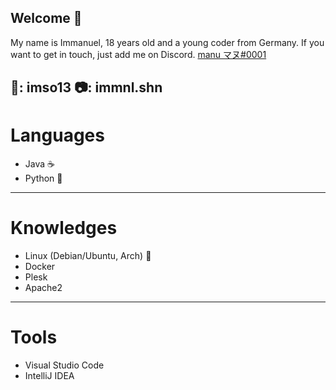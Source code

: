 ## Welcome 👋
My name is Immanuel, 18 years old and a young coder from Germany.
If you want to get in touch, just add me on Discord.
[manu マヌ#0001](https://discord.com/users/299225879039442944)

👻: imso13
📷: immnl.shn
---

# Languages
- Java ☕
- Python 👻

---

# Knowledges
- Linux (Debian/Ubuntu, Arch) 🐧
- Docker 
- Plesk
- Apache2

--- 

# Tools
- Visual Studio Code
- IntelliJ IDEA

